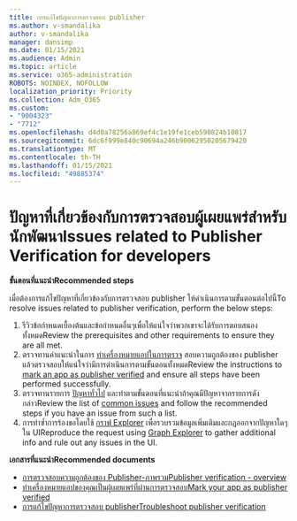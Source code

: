 ```yaml
---
title: การแก้ไขปัญหาการตรวจสอบ publisher
ms.author: v-smandalika
author: v-smandalika
manager: dansimp
ms.date: 01/15/2021
ms.audience: Admin
ms.topic: article
ms.service: o365-administration
ROBOTS: NOINDEX, NOFOLLOW
localization_priority: Priority
ms.collection: Adm_O365
ms.custom:
- "9004323"
- "7712"
ms.openlocfilehash: d4d0a78256a869ef4c1e19fe1ceb590824b10817
ms.sourcegitcommit: 6dc6f999e840c90694a246b90062950205679420
ms.translationtype: MT
ms.contentlocale: th-TH
ms.lasthandoff: 01/15/2021
ms.locfileid: "49885374"
---
```

# <a name="issues-related-to-publisher-verification-for-developers"></a><span data-ttu-id="b5bbf-102">ปัญหาที่เกี่ยวข้องกับการตรวจสอบผู้เผยแพร่สำหรับนักพัฒนา</span><span class="sxs-lookup"><span data-stu-id="b5bbf-102">Issues related to Publisher Verification for developers</span></span>

<span data-ttu-id="b5bbf-103">**ขั้นตอนที่แนะนำ**</span><span class="sxs-lookup"><span data-stu-id="b5bbf-103">**Recommended steps**</span></span> 

<span data-ttu-id="b5bbf-104">เมื่อต้องการแก้ไขปัญหาที่เกี่ยวข้องกับการตรวจสอบ publisher ให้ดำเนินการตามขั้นตอนต่อไปนี้</span><span class="sxs-lookup"><span data-stu-id="b5bbf-104">To resolve issues related to publisher verification, perform the below steps:</span></span>

1. <span data-ttu-id="b5bbf-105">รีวิวข้อกำหนดเบื้องต้นและข้อกำหนดอื่นๆเพื่อให้แน่ใจว่าพวกเขาจะได้รับการตอบสนองทั้งหมด</span><span class="sxs-lookup"><span data-stu-id="b5bbf-105">Review the prerequisites and other requirements to ensure they are all met.</span></span>
2. <span data-ttu-id="b5bbf-106">ตรวจทานคำแนะนำในการ [ทำเครื่องหมายแอปในการตรวจ](https://docs.microsoft.com/azure/active-directory/develop/mark-app-as-publisher-verified) สอบความถูกต้องของ publisher แล้วตรวจสอบให้แน่ใจว่ามีการดำเนินการตามขั้นตอนทั้งหมด</span><span class="sxs-lookup"><span data-stu-id="b5bbf-106">Review the instructions to [mark an app as publisher verified](https://docs.microsoft.com/azure/active-directory/develop/mark-app-as-publisher-verified) and ensure all steps have been performed successfully.</span></span>
3. <span data-ttu-id="b5bbf-107">ตรวจทานรายการ [ปัญหาทั่วไป](https://docs.microsoft.com/azure/active-directory/develop/troubleshoot-publisher-verification#common-issues) และทำตามขั้นตอนที่แนะนำถ้าคุณมีปัญหาจากรายการดังกล่าว</span><span class="sxs-lookup"><span data-stu-id="b5bbf-107">Review the list of [common issues](https://docs.microsoft.com/azure/active-directory/develop/troubleshoot-publisher-verification#common-issues) and follow the recommended steps if you have an issue from such a list.</span></span>
4. <span data-ttu-id="b5bbf-108">การทำซ้ำการร้องขอโดยใช้ [กราฟ Explorer](https://docs.microsoft.com/azure/active-directory/develop/troubleshoot-publisher-verification#making-microsoft-graph-api-calls) เพื่อรวบรวมข้อมูลเพิ่มเติมและกฎออกจากปัญหาใดๆใน UI</span><span class="sxs-lookup"><span data-stu-id="b5bbf-108">Reproduce the request using [Graph Explorer](https://docs.microsoft.com/azure/active-directory/develop/troubleshoot-publisher-verification#making-microsoft-graph-api-calls) to gather additional info and rule out any issues in the UI.</span></span>

<span data-ttu-id="b5bbf-109">**เอกสารที่แนะนำ**</span><span class="sxs-lookup"><span data-stu-id="b5bbf-109">**Recommended documents**</span></span>

- [<span data-ttu-id="b5bbf-110">การตรวจสอบความถูกต้องของ Publisher-ภาพรวม</span><span class="sxs-lookup"><span data-stu-id="b5bbf-110">Publisher verification - overview</span></span>](https://docs.microsoft.com/azure/active-directory/develop/publisher-verification-overview) 
- [<span data-ttu-id="b5bbf-111">ทำเครื่องหมายแอปของคุณเป็นผู้เผยแพร่ที่ผ่านการตรวจสอบ</span><span class="sxs-lookup"><span data-stu-id="b5bbf-111">Mark your app as publisher verified</span></span>](https://docs.microsoft.com/azure/active-directory/develop/mark-app-as-publisher-verified) 
- [<span data-ttu-id="b5bbf-112">การแก้ไขปัญหาการตรวจสอบ publisher</span><span class="sxs-lookup"><span data-stu-id="b5bbf-112">Troubleshoot publisher verification</span></span>](https://docs.microsoft.com/azure/active-directory/develop/troubleshoot-publisher-verification)

